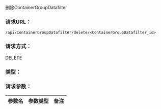 删除ContainerGroupDatafilter

### **请求URL：**

`/api/ContainerGroupDatafilter/delete/<ContainerGroupDatafilter_id>`

### **请求方式：**

DELETE

### **类型：**

### **请求参数：**

|参数名|参数类型|备注|
|:--|:--|:--|